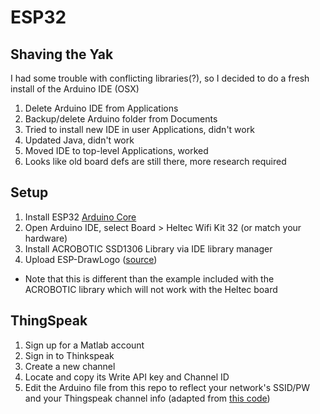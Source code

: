 # ESP32

## Shaving the Yak
I had some trouble with conflicting libraries(?), so I decided to do a fresh install of the Arduino IDE (OSX)
1. Delete Arduino IDE from Applications
2. Backup/delete Arduino folder from Documents
3. Tried to install new IDE in user Applications, didn't work
4. Updated Java, didn't work
5. Moved IDE to top-level Applications, worked
6. Looks like old board defs are still there, more research required

## Setup
1. Install ESP32 [Arduino Core](https://github.com/espressif/arduino-esp32/blob/master/docs/arduino-ide/mac.md)
2. Open Arduino IDE, select Board > Heltec Wifi Kit 32 (or match your hardware)
3. Install ACROBOTIC SSD1306 Library via IDE library manager
4. Upload ESP-DrawLogo ([source](https://hackaday.io/project/26991-esp32-board-wifi-lora-32))
*  Note that this is different than the example included with the ACROBOTIC library which will not work with the Heltec board

## ThingSpeak

1. Sign up for a Matlab account
2. Sign in to Thinkspeak
3. Create a new channel
4. Locate and copy its Write API key and Channel ID
5. Edit the Arduino file from this repo to reflect your network's SSID/PW and your Thingspeak channel info (adapted from [this code](https://github.com/nothans/ESP8266/blob/master/examples/RSSI_to_ThingSpeak.ino))
